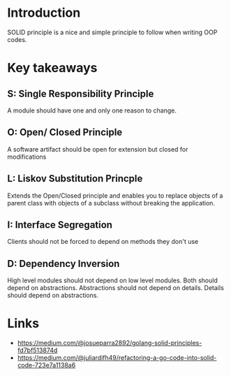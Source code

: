 # Introduction
SOLID principle is a nice and simple principle to follow when writing OOP codes.

# Key takeaways
## S: Single Responsibility Principle
A module should have one and only one reason to change.

## O: Open/ Closed Principle
A software artifact should be open for extension but closed for modifications

## L: Liskov Substitution Princple 
Extends the Open/Closed principle and enables you to replace objects of a parent class with objects of a subclass without breaking the application.

## I: Interface Segregation
Clients should not be forced to depend on methods they don't use

## D: Dependency Inversion
High level modules should not depend on low level modules. Both should depend on abstractions. Abstractions should not depend on details. Details should depend on abstractions.

# Links
- https://medium.com/@josueparra2892/golang-solid-principles-fd7bf513874d
- https://medium.com/@juliardifh49/refactoring-a-go-code-into-solid-code-723e7a1138a6